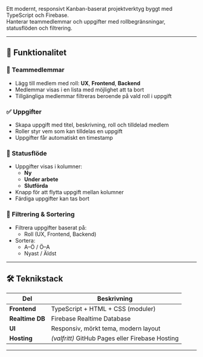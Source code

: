 

Ett modernt, responsivt Kanban-baserat projektverktyg byggt med TypeScript och Firebase.  
Hanterar teammedlemmar och uppgifter med rollbegränsningar, statusflöden och filtrering.

---

## 🚀 Funktionalitet

### 👥 Teammedlemmar
- Lägg till medlem med roll: **UX**, **Frontend**, **Backend**
- Medlemmar visas i en lista med möjlighet att ta bort
- Tillgängliga medlemmar filtreras beroende på vald roll i uppgift

### ✅ Uppgifter
- Skapa uppgift med titel, beskrivning, roll och tilldelad medlem
- Roller styr vem som kan tilldelas en uppgift
- Uppgifter får automatiskt en timestamp

### 🧱 Statusflöde
- Uppgifter visas i kolumner:
  - **Ny**
  - **Under arbete**
  - **Slutförda**
- Knapp för att flytta uppgift mellan kolumner
- Färdiga uppgifter kan tas bort

### 🔎 Filtrering & Sortering
- Filtrera uppgifter baserat på:
  - Roll (UX, Frontend, Backend)
- Sortera:
  - A–Ö / Ö–A
  - Nyast / Äldst

---

## 🛠️ Teknikstack

| Del           | Beskrivning                      |
|---------------|----------------------------------|
| **Frontend**  | TypeScript + HTML + CSS (moduler)|
| **Realtime DB** | Firebase Realtime Database       |
| **UI**        | Responsiv, mörkt tema, modern layout |
| **Hosting**   | *(valfritt)* GitHub Pages eller Firebase Hosting |

---
